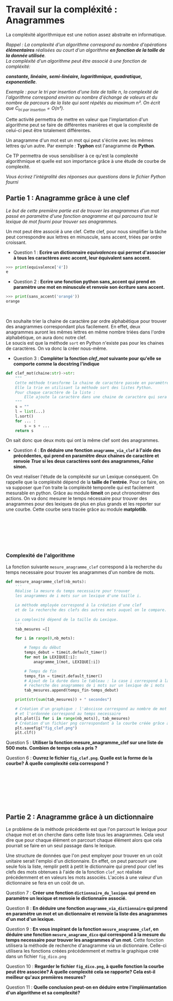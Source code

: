 # Travail sur la compléxité : Anagrammes

La compléxité algorithmique est une notion assez abstraite en informatique.

*Rappel : La complexité d'un algorithme correspond au nombre d'opérations **élémentaires** réalisées au court d'un algorithme **en fonction de la taille de la donnée utilisée**.\
La compléxité d'un algorithme peut être associé à une fonction de compléxité:*

***constante, linéaire, semi-linéaire, logarithmique, quadratique, exponentielle***.

*Exemple : pour le tri par insertion d'une liste de taille $n$, la complexité de l'algorithme correspond environ au nombre d'échange de valeurs et du nombre de parcours de la liste qui sont répétés au maximum $n²$. On écrit que $C_{tri~par~insertion} = O(n²)$*.

Cette activité permettra de mettre en valeur que l'implantation d'un algorithme peut se faire de différentes manières et que la complexité de celui-ci peut être totalement différentes.

Un anagramme d'un mot est un mot qui peut s'écrire avec les mêmes lettres qu'un autre.
Par exemple : **Typhon** est l'anagramme de **Python**.

Ce TP permettra de vous sensibiliser à ce qu'est la complexité algorithmique et quelle est son importance grâce à une étude de courbe de complexité.

*Vous écrirez l'intégralité des réponses aux questions dans le fichier Python fourni*

## Partie 1 : Anagramme grâce à une clef

*Le but de cette première partie est de trouver les anagrammes d'un mot passé en paramètre d'une fonction anagramme et qui parcourra tout le lexique de mot fourni pour trouver ses anagrammes.*

Un mot peut être associé à une clef. Cette clef, pour nous simplifier la tâche peut correspondre aux lettres en minuscule, sans accent, triées par ordre croissant.

- Question 1 : **Ecrire un dictionnaire *equivalences* qui permet d'associer à tous les caractères avec accent, leur équivalent sans accent.**

```python
>>> print(equivalence['é'])
e
```

- Question 2 : **Ecrire une fonction python sans_accent qui prend en paramètre une mot en minuscule et renvoie son écriture sans accent.**

```python
>>> print(sans_accent('orangé'))
orange
```

<br>

On souhaite trier la chaine de caractère par ordre alphabétique pour trouver des anagrammes correspondant plus facilement. En effet, deux anagrammes auront les mêmes lettres en même nombre triées dans l'ordre alphabétique, on aura donc notre clef.  
Le soucis est que la méthode `sort` en Python n'existe pas pour les chaines de caractères. On va donc la créer nous-même.  

- Question 3 :  **Compléter la fonction *clef_mot* suivante pour qu'elle se comporte comme la docstring l'indique**

```python
def clef_mot(chaine:str)->str:
    """
    Cette méthode transforme la chaine de caractère passée en paramètre en liste.
    Elle la trie en utilisant la méthode sort des listes Python.
    Pour chaque caractère de la liste :
        Elle ajoute la caractère dans une chaine de caractère qui sera renvoyée.
    """
    s = ""
    l = list(...)
    l.sort()
    for ... :
        s = s + ...
    return s
```

On sait donc que deux mots qui ont la même clef sont des anagrammes.

- Question 4 : **En déduire une fonction `anagramme_via_clef` à l'aide des précédentes, qui prend en paramètre deux chaines de caractère et renvoie *True* si les deux caractères sont des anagrammes, *False* sinon.**

On veut réaliser l'étude de la compléxité sur un Lexique conséquent.
On rappelle que la compléxité dépend de la **taille de l'entrée**.
Pour ce faire, on va supposer que l'on traite la compléxité temporelle qui est facilement mesurable en python.
Grâce au module **timeit** on peut chronométrer des actions.
On va donc mesurer le temps nécessaire pour trouver des anagrammes pour des lexiques de plus en plus grands et les reporter sur une courbe. Cette courbe sera tracée grâce au module **matplotlib**.  
<br>
<br>
<br>
<br>
<br>
<br>

### Complexité de l'algorithme

La fonction suivante `mesure_anagramme_clef` correspond à la recherche du temps necessaire pour trouver les anagrammes d'un nombre de mots.

```python
def mesure_anagramme_clef(nb_mots):
    '''
    Réalise la mesure du temps necessaire pour trouver 
    les anagrammes de i mots sur un lexique d'une taille i.

    La méthode employée correspond à la création d'une clef 
    et de la recherche des clefs des autres mots auquel on le compare.
    
    La complexité dépend de la taille du Lexique.
    '''
    tab_mesures =[]

    for i in range(0,nb_mots):

        # Temps du début
        temps_debut = timeit.default_timer()
        for mot in LEXIQUE[:i]:
            anagramme_1(mot, LEXIQUE[:i])

        # Temps de fin
        temps_fin = timeit.default_timer()
        # Ajout de la durée dans le tableau : la case i correspond à la 
        # recherche des anagrammes de i mots sur un lexique de i mots
        tab_mesures.append(temps_fin-temps_debut)

    print(str(sum(tab_mesures)) + " secondes")

    # Création d'un graphique : l'abscisse correspond au nombre de mot
    # et l'ordonnée correspond au temps necessaire
    plt.plot([i for i in range(nb_mots)], tab_mesures)
    # Création d'un fichier png correspondant à la courbe créée grâce à la méthode plot.
    plt.savefig("fig_clef.png")
    plt.clf()
```

Question 5 : **Utiliser la fonction mesure_anagramme_clef sur une liste de 500 mots. Combien de temps cela a pris ?**

Question 6 : **Ouvrez le fichier `fig_clef.png`. Quelle est la forme de la courbe? À quelle complexité cela correspond ?**

<br>
<br>
<br>
<br>
<br>
<br>

## Partie 2 : Anagramme grâce à un dictionnaire

Le problème de la méthode précédente est que l'on parcourt le lexique pour chaque mot et on cherche dans cette liste tous les anagrammes.
Cela veut dire que pour chaque élément on parcourt chaque élément alors que cela pourrait se faire en un seul passage dans le lexique.

Une structure de données que l'on peut employer pour trouver en un coût unitaire serait l'emploi d'un dictionnaire.
En effet, on peut parcourir une seule fois la liste, remplir petit à petit le dictionnaire qui prend pour clef les clefs des mots obtenues à l'aide de la fonction `clef_mot` réalisée précédemment et en valeurs les mots associés. 
L'accès à une valeur d'un dictionnaire se fera en un coût de un.

Question 7 : **Créer une fonction `dictionnaire_du_lexique` qui prend en paramètre un lexique et renvoie le dictionnaire associé.**

Question 8 : **En déduire une fonction `anagramme_via_dictionnaire` qui prend en paramètre un mot et un dictionnaire et renvoie la liste des anagrammes d'un mot d'un lexique.**

Question 9 : **En vous inspirant de la fonction `mesure_anagramme_clef`, en déduire une fonction `mesure_anagrame_dico` qui correspond à la mesure du temps necessaire pour trouver les anagrammes d'un mot.** Cette fonction utilisera la méthode de recherche d'anagramme via un dictionnaire. Celle-ci utilisera les fonctions créées précédemment et mettra le graphique créé dans un fichier `fig_dico.png`

Question 10 : **Regarder le fichier `fig_dico.png`, à quelle fonction la courbe peut être associée? À quelle complexité cela se rapporte? Cela est-il meilleur qu'aux premières mesures?**

Question 11 : **Quelle conclusion peut-on en déduire entre l'implémantation d'un algorithme et sa complexité?**